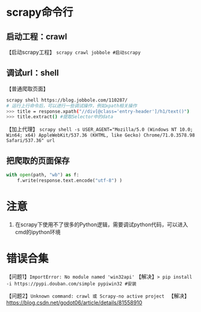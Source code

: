 # scrapy命令行
## 启动工程：crawl
【启动scrapy工程】
`scrapy crawl jobbole #启动scrapy`

## 调试url：shell
【普通爬取页面】
```bash
scrapy shell https://blog.jobbole.com/110287/
# 运行上行命令后，可以进行一些调试操作，例如xpath相关操作
>>> title = response.xpath("//div[@class='entry-header']/h1/text()")
>>> title.extract() #提取Selector中的data
```

【加上代理】
`scrapy shell -s USER_AGENT="Mozilla/5.0 (Windows NT 10.0; Win64; x64) AppleWebKit/537.36 (KHTML, like Gecko) Chrome/71.0.3578.98 Safari/537.36" url`

## 把爬取的页面保存
```python
with open(path, "wb") as f:
	f.write(response.text.encode("utf-8") )
```


# 注意
1. 在scrapy下使用不了很多的Python逻辑，需要调试python代码，可以进入cmd的ipython环境

# 错误合集

【问题1】`ImportError: No module named 'win32api'`
【解决】`> pip install -i https://pypi.douban.com/simple pypiwin32 #安装`


【问题2】`Unknown command: crawl 或 Scrapy-no active project `
【解决】https://blog.csdn.net/godot06/article/details/81558910